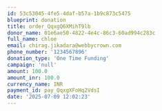 ```yaml
---
id: 53c53045-4fe5-4daf-b57a-1b9c873c5475
blueprint: donation
title: order_QqxgQ6XMihT9lb
donor_name: 01e6ae50-4822-4e4c-86c3-60ad994c283c
full_name: chloe
email: chirag.jikadara@webbycrown.com
phone_number: '1234567896'
donation_type: 'One Time Funding'
campaign: 'null'
amount: 100.0
amount_inr: 100.0
currency_name: INR
payment_id: pay_QqxgXFoHq2VdsI
date: '2025-07-09 12:02:23'
---
```

